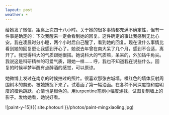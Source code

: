 ```yaml
---
layout: post
weather: ☀️
---
```


给她发了微信，距离上次四十八小时。关于她的很多事情都充满不确定性，但有一件事是确定的：下次我醒来一定会看到她的回复。这件确定的事让我感到无比心安。我在凌晨时分小睡，两个小时后自己醒了，看到她的回复。现在没什么事情比看到她的回复更让我感到开心了。她说去年曾在南大呆了几个月，感到不合适，离开了。我觉得科大的气质跟她很搭。她说科大的气质嘛，呆呆的，外加钻牛角尖。我说这是科研精神的可爱气质，跟她一样…… 呼，我也不知道我在说些什么。回复的时候半梦半醒有点醉酒的感觉，可以原谅。

她微博上发过在南京的时候拍过的照片。很喜欢那张古城墙。橙红色的墙体反射周围树木的剪影，被她捕捉下来了。试着画了第一幅油画。在各种不同深度饱和度明度的橙色跳跃，心情也是橙色的。用turpentine笔刷小幅度涂抹，试图复制墙上的影子。发给她看，她说好看。

![paint-y-15]({{ site.photourl }}/photos/paint-mingxiaoling.jpg)